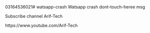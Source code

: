 03164536021# watsapp-crash
Watsapp crash dont-touch-heree msg
<p>Subscribe channel Arif-Tech</p>
https://www.youtube.com/Arif-Tech

